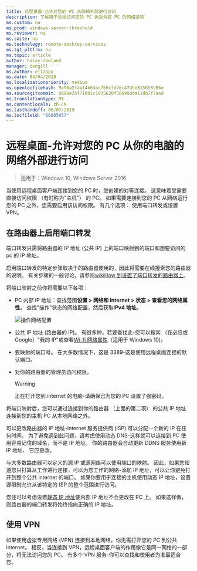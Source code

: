 ```yaml
---
title: 远程桌面-允许对您的 PC 从网络外部进行访问
description: 了解用于远程访问您的 PC 免受外部 PC 的网络选项
ms.custom: na
ms.prod: windows-server-threshold
ms.reviewer: na
ms.suite: na
ms.technology: remote-desktop-services
ms.tgt_pltfrm: na
ms.topic: article
author: haley-rowland
manager: dongill
ms.author: elizapo
ms.date: 04/04/2018
ms.localizationpriority: medium
ms.openlocfilehash: 9e90a2faa14b65bc766c7d7ec47d5e815658c06e
ms.sourcegitcommit: d888e35f71801c1935620f38699dda11db7f7aad
ms.translationtype: MT
ms.contentlocale: zh-CN
ms.lasthandoff: 06/07/2019
ms.locfileid: "66805057"
---
```

# <a name="remote-desktop---allow-access-to-your-pc-from-outside-your-pcs-network"></a>远程桌面-允许对您的 PC 从你的电脑的网络外部进行访问

>适用于：Windows 10,  Windows Server 2016

当使用远程桌面客户端连接到您的 PC 时，您创建的对等连接。 这意味着您需要直接访问权限 （有时称为"主机"） 的 PC。 如果需要连接到您的 PC 从网络运行您的 PC 之外，您需要启用该访问权限。 有几个选项： 使用端口转发或设置 VPN。

## <a name="enable-port-forwarding-on-your-router"></a>在路由器上启用端口转发

端口转发只需将路由器的 IP 地址 (公共 IP) 上的端口映射到的端口和想要访问的 pc 的 IP 地址。 

启用端口转发的特定步骤取决于的路由器使用的，因此将需要在线搜索您的路由器的说明。 有关步骤的一般讨论，请参阅[wikiHow 到设置了端口转发的路由器上](https://www.wikihow.com/Set-Up-Port-Forwarding-on-a-Router)。

将端口映射之前你将需要以下各项：

- PC 内部 IP 地址：查找范围**设置 > 网络和 Internet > 状态 > 查看您的网络属性**。 查找"操作"状态的网络配置，然后获取**IPv4 地址**。

   ![操作网络配置](../media/rdclient-operational-network.png)

- 公共 IP 地址 (路由器的 IP)。 有很多种，若要查找此-您可以搜索 （在必应或 Google）"我的 IP"或查看[Wi-fi 网络属性](https://binged.it/2Gwob34)（适用于 Windows 10)。
- 要映射的端口号。 在大多数情况下，这是 3389-这是使用远程桌面连接的默认端口。
- 对你的路由器的管理员访问权限。  

   >[!WARNING]
   > 正在打开您到 internet 的电脑-请确保已为您的 PC 设置了强密码。

将端口映射后，您可以通过连接到你的路由器 （上面的第二项） 的公共 IP 地址连接到您的主机 PC 从本地网络之外。

可以更改路由器的 IP 地址-internet 服务提供商 (ISP) 可以分配一个新的 IP 在任何时间。 为了避免遇到此问题，请考虑使用动态 DNS-这样就可以连接到 PC 使用容易记住的域名，而不是 IP 地址。 你的路由器会自动更新 DDNS 服务使用新 IP 地址、 它应更改。

与大多数路由器可以定义的源 IP 或源网络可以使用端口的映射。 因此，如果您知道您只打算从工作进行连接，可以为您工作的网络-添加 IP 地址，可以让你避免打开到整个公共 internet 的端口。 如果你要用于连接的主机使用动态 IP 地址，设置源限制允许从该特定的 ISP 的整个范围进行访问。

您还可以考虑设置[静态 IP 地址](/windows-hardware/customize/mobile/mcsf/enable-static-ip)使内部 IP 地址不会更改在 PC 上。 如果这样做，则路由器的端口转发将始终指向正确的 IP 地址。


## <a name="use-a-vpn"></a>使用 VPN

如果使用虚拟专用网络 (VPN) 连接到本地网络，你无需打开您的 PC 到公共 internet。 相反，当连接到 VPN，远程桌面客户端的作用像它是同一网络的一部分，将无法访问您的 PC。 有多个 VPN 服务-你可以查找和使用者为准最适合您。
